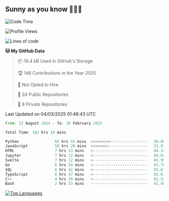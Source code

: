 ## Sunny as you know 🫨🫨👋

<!--START_SECTION:waka-->
![Code Time](http://img.shields.io/badge/Code%20Time-183%20hrs-blue)

![Profile Views](http://img.shields.io/badge/Profile%20Views-0-blue)

![Lines of code](https://img.shields.io/badge/From%20Hello%20World%20I%27ve%20Written-239.2%20thousand%20lines%20of%20code-blue)

**🐱 My GitHub Data** 

> 📦 14.4 kB Used in GitHub's Storage 
 > 
> 🏆 146 Contributions in the Year 2025
 > 
> 🚫 Not Opted to Hire
 > 
> 📜 24 Public Repositories 
 > 
> 🔑 8 Private Repositories 
 > 

 Last Updated on 04/03/2025 01:48:43 UTC
<!--END_SECTION:waka-->

<!--START_SECTION:code-->

```rust
From: 12 August 2024 - To: 28 February 2025

Total Time: 182 hrs 18 mins

Python                65 hrs 55 mins  >>>>>>>>>----------------   36.08 %
JavaScript            58 hrs 20 mins  >>>>>>>>-----------------   31.93 %
HTML                  7 hrs 53 mins   >------------------------   04.32 %
Jupyter               7 hrs 22 mins   >------------------------   04.04 %
Svelte                7 hrs 12 mins   >------------------------   03.95 %
Go                    6 hrs 54 mins   >------------------------   03.78 %
SQL                   6 hrs 42 mins   >------------------------   03.67 %
TypeScript            6 hrs 37 mins   >------------------------   03.63 %
C++                   4 hrs 39 mins   >------------------------   02.54 %
Bash                  2 hrs 33 mins   -------------------------   01.40 %
```

<!--END_SECTION:code-->


<a href="https://github.com/Ex0TiiC24" align="left"><img src="https://github-readme-stats.vercel.app/api/top-langs/?username=Ex0TiiC24&langs_count=10&title_color=0891b2&text_color=ffffff&icon_color=0891b2&bg_color=1c1917&hide_border=true&locale=en&custom_title=Top%20%Languages" alt="Top Languages" /></a>


